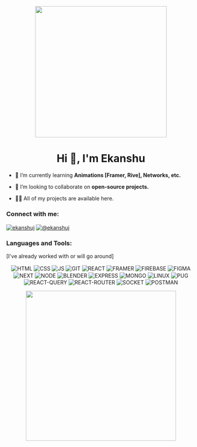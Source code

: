 <div id="header" align="center">
  <img src="https://media.giphy.com/media/Y1nuY3lRUb62A/giphy.gif" width="350"/>
</div>

<h1 align="center">Hi 👋, I'm Ekanshu</h1>

- 🌱 I’m currently learning **Animations [Framer, Rive], Networks, etc.**

- 👯 I’m looking to collaborate on **open-source projects.**

- 👨‍💻 All of my projects are available here.

<h3 align="left">Connect with me:</h3>
<p align="left">
<a href="https://linkedin.com/in/ekanshuj" target="blank"><img align="center" src="https://img.shields.io/badge/linkedin-%230077B5.svg?style=for-the-badge&logo=linkedin&logoColor=white" alt="ekanshuj" /></a>
<a href="https://hashnode.com/@ekanshuj" target="blank"><img align="center" src="https://img.shields.io/badge/Hashnode-2962FF?style=for-the-badge&logo=hashnode&logoColor=white" alt="@ekanshuj" /></a>
</p>

<p align="left"><h3>Languages and Tools:</h3> [I've already worked with or will go around]</p>
<p align="center"> 
  <img align="center" src="https://img.shields.io/badge/html5-%23E34F26.svg?style=for-the-badge&logo=html5&logoColor=white" alt="HTML" />
  <img align="center" src="https://img.shields.io/badge/css3-%231572B6.svg?style=for-the-badge&logo=css3&logoColor=white" alt="CSS" />
  <img align="center" src="https://img.shields.io/badge/javascript-%23323330.svg?style=for-the-badge&logo=javascript&logoColor=%23F7DF1E" alt="JS" />
  <img align="center" src="https://img.shields.io/badge/git-%23F05033.svg?style=for-the-badge&logo=git&logoColor=white)" alt="GIT" />
  <img align="center" src="https://img.shields.io/badge/react-%2320232a.svg?style=for-the-badge&logo=react&logoColor=%2361DAFB" alt="REACT" />
  <img align="center" src="https://img.shields.io/badge/Framer-black?style=for-the-badge&logo=framer&logoColor=blue" alt="FRAMER" />
  <img align="center" src="https://img.shields.io/badge/firebase-a08021?style=for-the-badge&logo=firebase&logoColor=ffcd34" alt="FIREBASE" />
  <img align="center" src="https://img.shields.io/badge/figma-%23F24E1E.svg?style=for-the-badge&logo=figma&logoColor=white" alt="FIGMA" />
  <img align="center" src="https://img.shields.io/badge/Next-black?style=for-the-badge&logo=next.js&logoColor=white" alt="NEXT" />
  <img align="center" src="https://img.shields.io/badge/node.js-6DA55F?style=for-the-badge&logo=node.js&logoColor=white" alt="NODE" />
  <img align="center" src="https://img.shields.io/badge/blender-%23F5792A.svg?style=for-the-badge&logo=blender&logoColor=white" alt="BLENDER" />
  <img align="center" src="https://img.shields.io/badge/express.js-%23404d59.svg?style=for-the-badge&logo=express&logoColor=%2361DAFB" alt="EXPRESS" />
  <img align="center" src="https://img.shields.io/badge/MongoDB-%234ea94b.svg?style=for-the-badge&logo=mongodb&logoColor=white" alt="MONGO" />
  <img align="center" src="https://img.shields.io/badge/Linux-FCC624?style=for-the-badge&logo=linux&logoColor=black" alt="LINUX" />
  <img align="center" src="https://img.shields.io/badge/Pug-FFF?style=for-the-badge&logo=pug&logoColor=A86454" alt="PUG" />
  <img align="center" src="https://img.shields.io/badge/-React%20Query-FF4154?style=for-the-badge&logo=react%20query&logoColor=white" alt="REACT-QUERY" />
  <img align="center" src="https://img.shields.io/badge/React_Router-CA4245?style=for-the-badge&logo=react-router&logoColor=white" alt="REACT-ROUTER" />
  <img align="center" src="https://img.shields.io/badge/Socket.io-black?style=for-the-badge&logo=socket.io&badgeColor=010101" alt="SOCKET" />
  <img align="center" src="https://img.shields.io/badge/Postman-FF6C37?style=for-the-badge&logo=postman&logoColor=white" alt="POSTMAN" />
</p>
<div align="center">
   <img src="https://github-readme-stats.vercel.app/api/top-langs/?username=ekanshuj&layout=compact&theme=dark" width="400">
 </div>
